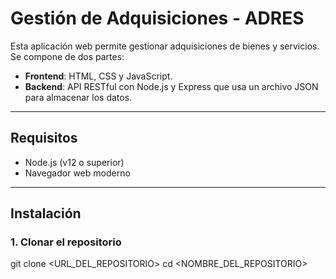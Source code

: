 # Gestión de Adquisiciones - ADRES

Esta aplicación web permite gestionar adquisiciones de bienes y servicios. Se compone de dos partes:

- **Frontend**: HTML, CSS y JavaScript.
- **Backend**: API RESTful con Node.js y Express que usa un archivo JSON para almacenar los datos.

---

## Requisitos

- Node.js (v12 o superior)
- Navegador web moderno

---

## Instalación

### 1. Clonar el repositorio

git clone <URL_DEL_REPOSITORIO>
cd <NOMBRE_DEL_REPOSITORIO>
